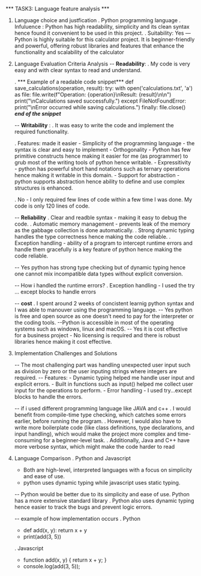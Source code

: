 *** TASK3: Language feature analysis ***
1. Language choice and justfication
 . Python programming language 
 . Infuluence : Python has high readability, simplicity and its clean syntax hence found it convenient to be used in this project.
 . Suitability: Yes — Python is highly suitable for this calculator project. It is beginner-friendly and powerful, offering robust libraries and features that enhance the functionality and scalability of the calculator

 2. Language Evaluation Criteria Analysis
    -- **Readability**: 
    . My code is very easy and with clear syntax to read and understand.

    . *** Example of a readable code snippet***
        def save_calculations(operation, result):
            try:
                with open('calculations.txt', 'a') as file:
                    file.write(f"Operation: {operation}\nResult: {result}\n\n")
                    print("\nCalculations saved successfully.")
            except FileNotFoundError:
                print("\nError occurred while saving calculations.")
            finally:
                file.close()
    ***end of the snippet***

    -- **Writability** :
    . It was easy to write the code and implement the required functionality.

    . Features: made it easier 
        - Simplicity of the programming language - the syntax is clear and easy to implement
        - Orthogonality - Python has few primitive constructs hence making it easier for me (as programmer) to grub most of the writing tools of python hence writable.
        - Expressitivity - python has powerful short hand notations such as ternary operations hence making it writable in this domain.
        - Support for abstraction - python supports abstraction hence ability to define and use complex structures is enhanced.
    
    . No - I only required few lines of code within a few time I was done. My code is only 120 lines of code.

    -- **Reliability**
    . Clear and readble syntax - making it easy to debug the code.
    . Automatic memory management - prevents leak of the memory as the gabbage collection is done automatically.
    . Strong dynamic typing handles the type correctness hence making the code reliable.
    . Exception handling - ability of a program to intercept runtime errors and handle them gracefully is a key feature of python hence making the code reliable.

    -- Yes python has strong type checking but of dynamic typing hence one cannot mix incompatible data types without explicit conversion.

    -- How i handled the runtime errors?
    . Exception handling - I used the try ... except blocks to handle errors

    -- **cost**
    . I spent around 2 weeks of concistent learnig python syntax and I was able to manouver using the programming language.
    -- Yes python is free and open source as one doesn't need to pay for the interpreter or the coding tools.
    --Python is accessible in most of the operating systems such as windows, linux and macOS.
    -- Yes it is cost effective for a business project - No licensing is required and there is robust libraries hence making it cost effective.

3. Implementation Challenges and Solutions

    -- The most challenging part was handling unexpected user input such as division by zero or the user inputing strings where integers are required.
    -- Features:
        - Dynamic typing helped me handle user input and explicit errors.
        - Built in functions such as input() helped me collect user input for the operations to perform.
        - Error handling - I used try...except blocks to handle the errors.

    -- if i used different programming language like JAVA and c++
    . I would benefit from compile-time type checking, which catches some errors earlier, before running the program.
    . However, I would also have to write more boilerplate code (like class definitions, type declarations, and input handling), which would make the project more complex and time-consuming for a beginner-level task.
    . Additionally, Java and C++ have more verbose syntax, which might make the code harder to read

4. Language Comparison
    . Python and Javascript
    - Both are high-level, interpreted languages with a focus on simplicity and ease of use.
    - python uses dynamic typing while javascript uses static typing.

    -- Python would be better due to its simplicity and ease of use. Python has a more extensive standard library . Python also uses dynamic typing hence easier to track the bugs and prevent logic errors.

    -- example of how implementation occurs
    . Python
    - def add(x, y):
        return x + y
    - print(add(3, 5))
    
    . Javascript
    - function add(x, y) {
            return x + y;
        }
    - console.log(add(3, 5));
